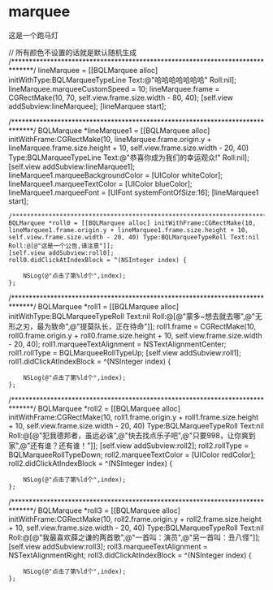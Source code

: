 # marquee
这是一个跑马灯

// 所有颜色不设置的话就是默认随机生成
    /******************************************************************************/
    lineMarquee = [[BQLMarquee alloc] initWithType:BQLMarqueeTypeLine Text:@"哈哈哈哈哈哈哈" Roll:nil];
    lineMarquee.marqueeCustomSpeed = 10;
    lineMarquee.frame = CGRectMake(10, 70, self.view.frame.size.width - 80, 40);
    [self.view addSubview:lineMarquee];
    [lineMarquee start];
    
/******************************************************************************/
    BQLMarquee *lineMarquee1 = [[BQLMarquee alloc] initWithFrame:CGRectMake(10, lineMarquee.frame.origin.y + lineMarquee.frame.size.height + 10, self.view.frame.size.width - 20, 40) Type:BQLMarqueeTypeLine Text:@"恭喜你成为我们的幸运观众!" Roll:nil];
    [self.view addSubview:lineMarquee1];
    lineMarquee1.marqueeBackgroundColor = [UIColor whiteColor];
    lineMarquee1.marqueeTextColor = [UIColor blueColor];
    lineMarquee1.marqueeFont = [UIFont systemFontOfSize:16];
    [lineMarquee1 start];
    
    /******************************************************************************/
    BQLMarquee *roll0 = [[BQLMarquee alloc] initWithFrame:CGRectMake(10, lineMarquee1.frame.origin.y + lineMarquee1.frame.size.height + 10, self.view.frame.size.width - 20, 40) Type:BQLMarqueeTypeRoll Text:nil Roll:@[@"这是一个公告,请注意"]];
    [self.view addSubview:roll0];
    roll0.didClickAtIndexBlock = ^(NSInteger index) {
        
        NSLog(@"点击了第%ld个",index);
    };
    
/******************************************************************************/
    BQLMarquee *roll1 = [[BQLMarquee alloc] initWithType:BQLMarqueeTypeRoll Text:nil Roll:@[@"蒙多~想去就去哪",@"无形之刃，最为致命",@"提莫队长，正在待命"]];
    roll1.frame = CGRectMake(10, roll0.frame.origin.y + roll0.frame.size.height + 10, self.view.frame.size.width - 20, 40);
    roll1.marqueeTextAlignment = NSTextAlignmentCenter;
    roll1.rollType = BQLMarqueeRollTypeUp;
    [self.view addSubview:roll1];
    roll1.didClickAtIndexBlock = ^(NSInteger index) {
        
        NSLog(@"点击了第%ld个",index);
    };
    
/******************************************************************************/
    BQLMarquee *roll2 = [[BQLMarquee alloc] initWithFrame:CGRectMake(10, roll1.frame.origin.y + roll1.frame.size.height + 10, self.view.frame.size.width - 20, 40) Type:BQLMarqueeTypeRoll Text:nil Roll:@[@"犯我德邦者，虽远必诛",@"快去找点乐子吧",@"只要998，让你爽到家",@"还有谁？还有谁！"]];
    [self.view addSubview:roll2];
    roll2.rollType = BQLMarqueeRollTypeDown;
    roll2.marqueeTextColor = [UIColor redColor];
    roll2.didClickAtIndexBlock = ^(NSInteger index) {
        
        NSLog(@"点击了第%ld个",index);
    };
    
/******************************************************************************/
    BQLMarquee *roll3 = [[BQLMarquee alloc] initWithFrame:CGRectMake(10, roll2.frame.origin.y + roll2.frame.size.height + 10, self.view.frame.size.width - 20, 40) Type:BQLMarqueeTypeRoll Text:nil Roll:@[@"我最喜欢薛之谦的两首歌",@"一首叫：演员",@"另一首叫：丑八怪"]];
    [self.view addSubview:roll3];
    roll3.marqueeTextAlignment = NSTextAlignmentRight;
    roll3.didClickAtIndexBlock = ^(NSInteger index) {
        
        NSLog(@"点击了第%ld个",index);
    };
